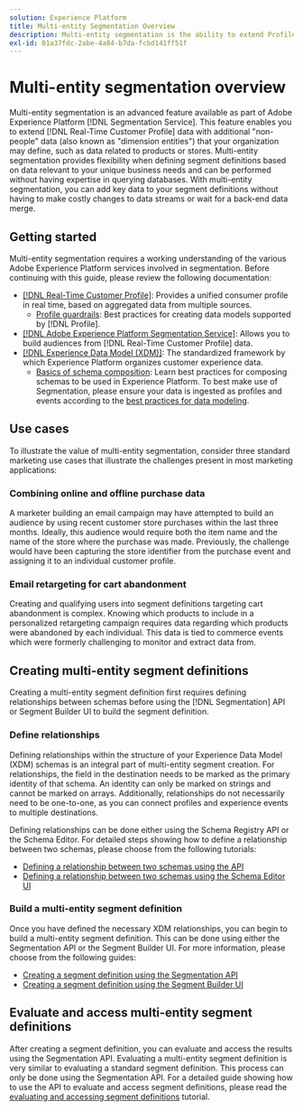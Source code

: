 ```yaml
---
solution: Experience Platform
title: Multi-entity Segmentation Overview
description: Multi-entity segmentation is the ability to extend Profile data with additional data based on products, stores, or other non-profile classes. Once connected, data from additional classes becomes available as if they were native to the Profile schema.
exl-id: 01a37fdc-2abe-4a84-b7da-fcbd141ff51f
---
```

# Multi-entity segmentation overview

Multi-entity segmentation is an advanced feature available as part of Adobe Experience Platform [!DNL Segmentation Service]. This feature enables you to extend [!DNL Real-Time Customer Profile] data with additional "non-people" data (also known as "dimension entities") that your organization may define, such as data related to products or stores. Multi-entity segmentation provides flexibility when defining segment definitions based on data relevant to your unique business needs and can be performed without having expertise in querying databases. With multi-entity segmentation, you can add key data to your segment definitions without having to make costly changes to data streams or wait for a back-end data merge.

## Getting started

Multi-entity segmentation requires a working understanding of the various Adobe Experience Platform services involved in segmentation. Before continuing with this guide, please review the following documentation:

* [[!DNL Real-Time Customer Profile]](../../profile/home.md): Provides a unified consumer profile in real time, based on aggregated data from multiple sources.
  * [Profile guardrails](../../profile/guardrails.md): Best practices for creating data models supported by [!DNL Profile].
* [[!DNL Adobe Experience Platform Segmentation Service]](../home.md): Allows you to build audiences from [!DNL Real-Time Customer Profile] data.
* [[!DNL Experience Data Model (XDM)]](../../xdm/home.md): The standardized framework by which Experience Platform organizes customer experience data.
  * [Basics of schema composition](../../xdm/schema/composition.md#union): Learn best practices for composing schemas to be used in Experience Platform. To best make use of Segmentation, please ensure your data is ingested as profiles and events according to the [best practices for data modeling](../../xdm/schema/best-practices.md).

## Use cases

To illustrate the value of multi-entity segmentation, consider three standard marketing use cases that illustrate the challenges present in most marketing applications:

### Combining online and offline purchase data

A marketer building an email campaign may have attempted to build an audience by using recent customer store purchases within the last three months. Ideally, this audience would require both the item name and the name of the store where the purchase was made. Previously, the challenge would have been capturing the store identifier from the purchase event and assigning it to an individual customer profile.

### Email retargeting for cart abandonment

Creating and qualifying users into segment definitions targeting cart abandonment is complex. Knowing which products to include in a personalized retargeting campaign requires data regarding which products were abandoned by each individual. This data is tied to commerce events which were formerly challenging to monitor and extract data from.

## Creating multi-entity segment definitions

Creating a multi-entity segment definition first requires defining relationships between schemas before using the [!DNL Segmentation] API or Segment Builder UI to build the segment definition.

### Define relationships

Defining relationships within the structure of your Experience Data Model (XDM) schemas is an integral part of multi-entity segment creation. For relationships, the field in the destination needs to be marked as the primary identity of that schema. An identity can only be marked on strings and cannot be marked on arrays. Additionally, relationships do not necessarily need to be one-to-one, as you can connect profiles and experience events to multiple destinations. 

Defining relationships can be done either using the Schema Registry API or the Schema Editor. For detailed steps showing how to define a relationship between two schemas, please choose from the following tutorials:

* [Defining a relationship between two schemas using the API](../../xdm/tutorials/relationship-api.md)
* [Defining a relationship between two schemas using the Schema Editor UI](../../xdm/tutorials/relationship-ui.md)

### Build a multi-entity segment definition

Once you have defined the necessary XDM relationships, you can begin to build a multi-entity segment definition. This can be done using either the Segmentation API or the Segment Builder UI. For more information, please choose from the following guides:

* [Creating a segment definition using the Segmentation API](./create-a-segment.md)
* [Creating a segment definition using the Segment Builder UI](../ui/overview.md)

## Evaluate and access multi-entity segment definitions

After creating a segment definition, you can evaluate and access the results using the Segmentation API. Evaluating a multi-entity segment definition is very similar to evaluating a standard segment definition. This process can only be done using the Segmentation API. For a detailed guide showing how to use the API to evaluate and access segment definitions, please read the [evaluating and accessing segment definitions](./evaluate-a-segment.md) tutorial.
